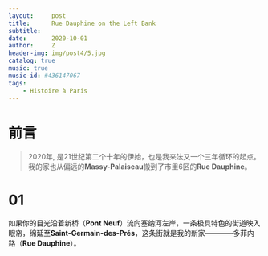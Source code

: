 ```yaml
---
layout:     post
title:      Rue Dauphine on the Left Bank
subtitle:   
date:       2020-10-01
author:     Z
header-img: img/post4/5.jpg
catalog: true
music: true
music-id: #436147067
tags:
    - Histoire à Paris
---
```


# 前言

>2020年, 是21世纪第二个十年的伊始，也是我来法又一个三年循环的起点。我的家也从偏远的**Massy-Palaiseau**搬到了市里6区的**Rue Dauphine**。

# 01

如果你的目光沿着新桥（**Pont Neuf**）流向塞纳河左岸，一条极具特色的街道映入眼帘，绵延至**Saint-Germain-des-Prés**，这条街就是我的新家————多菲内路（**Rue Dauphine**）。
